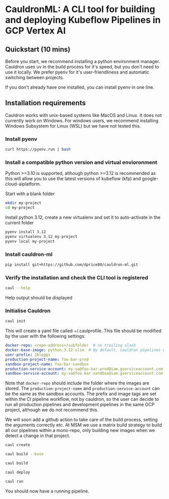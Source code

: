 # CauldronML: A CLI tool for building and deploying Kubeflow Pipelines in GCP Vertex AI

## Quickstart (10 mins)

Before you start, we recommend installing a python environment manager. Cauldron uses uv in the build process for it's speed, but you don't need to use it locally. We prefer pyenv for it's user-friendliness and automatic switching between projects.

If you don't already have one installed, you can install pyenv in one line.

## Installation requirements

Cauldron works with unix-based systems like MacOS and Linux. It does not currently work on Windows. For windows users, we recommend installing Windows Subsystem for Linux (WSL) but we have not tested this.

### Install pyenv

```bash
curl https://pyenv.run | bash
```

### Install a compatible python version and virtual envioronment

Python >=3.10 is supported, although python >=3.12 is recommended as this will allow you to use the latest versions of kubeflow (kfp) and google-cloud-aiplatform.

Start with a blank folder

```bash
mkdir my-project
cd my-project
```

Install python 3.12, create a new virtualenv and set it to auto-activate in the current folder

```bash
pyenv install 3.12
pyenv virtualenv 3.12 my-project
pyenv local my-project
```

### Install cauldron-ml

```bash
pip install git+https://github.com/dprice80/cauldron-ml.git
```

### Verify the installation and check the CLI tool is registered

```bash
caul --help
```

Help output should be displayed

### Initialise Cauldron

```bash
caul init
```

This will create a yaml file called ~/.caulprofile. This file should be modified by the user with the following settings:

```yaml 
docker-repo: <repo-address>/subfolder  # no trailing slash
docker-base-image: python:3.12-slim  # By default, cauldron pipelines work with slim versions of python images (tested with 3.12).
user-prefix: jbloggs
production-project-name: foo-bar-prod
sandbox-project-name: foo-bar-sandbox
production-service-account: my-sa@foo-bar-prod@iam.gserviceaccount.com
sandbox-service-account: my-sa@foo-bar-sandbox@iam.gserviceaccount.com
```

Note that ```docker-repo``` should include the folder where the images are stored. The ```production-project-name``` and ```production-service-account``` can be the same as the sandbox accounts. The prefix and image tags are set within the CI pipeline workflow, not by cauldron, so the user can decide to run all production pipelines and development pipelines in the same GCP project, although we do not recommend this.

We will soon add a github action to take care of the build process, setting the arguments correctly etc. At MSM we use a matrix build strategy to build all our pipelines within a mono-repo, only building new images when we detect a change in that project.

```bash
caul create
```

```bash
caul build --base
```

```bash
caul build
```

```bash
caul deploy
```

```bash
caul run
```

You should now have a running pipeline.

